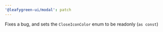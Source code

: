 ```yaml
---
'@leafygreen-ui/modal': patch
---
```


Fixes a bug, and sets the `CloseIconColor` enum to be readonly (`as const`)
